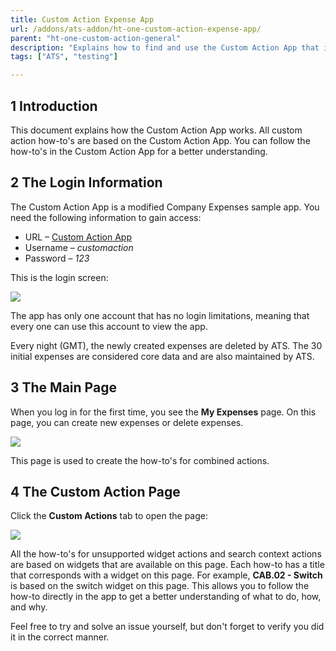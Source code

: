 ```yaml
---
title: Custom Action Expense App
url: /addons/ats-addon/ht-one-custom-action-expense-app/
parent: "ht-one-custom-action-general"
description: "Explains how to find and use the Custom Action App that is used in the how-to's."
tags: ["ATS", "testing"]

---
```


## 1 Introduction

This document explains how the Custom Action App works. All custom action how-to's are based on the Custom Action App. You can follow the how-to's in the Custom Action App for a better understanding.

## 2 The Login Information

The Custom Action App is a modified Company Expenses sample app. You need the following information to gain access:

* URL – [Custom Action App](https://customactionapp.mxapps.io)
* Username – *customaction*
* Password – *123*

This is the login screen:

![](/attachments/addons/ats-addon/ht/ht-one/ht-one-create-custom-actions/ht-one-custom-action-general/ht-one-cust-act-gen/ht-one-cust-act-exp-app/co-exp-login-screen.png)

The app has only one account that has no login limitations, meaning that every one can use this account to view the app.

Every night (GMT), the newly created expenses are deleted by ATS. The 30 initial expenses are considered core data and are also maintained by ATS.

## 3 The Main Page

When you log in for the first time, you see the **My Expenses** page. On this page, you can create new expenses or delete expenses.

![](/attachments/addons/ats-addon/ht/ht-one/ht-one-create-custom-actions/ht-one-custom-action-general/ht-one-cust-act-gen/ht-one-cust-act-exp-app/co-exp-my-exp.png)

This page is used to create the how-to's for combined actions.

## 4 The Custom Action Page

Click the **Custom Actions** tab to open the page:

![](/attachments/addons/ats-addon/ht/ht-one/ht-one-create-custom-actions/ht-one-custom-action-general/ht-one-cust-act-gen/ht-one-cust-act-exp-app/co-exp-cust-act-page.png)

All the how-to's for unsupported widget actions and search context actions are based on widgets that are available on this page. Each how-to has a title that corresponds with a widget on this page. For example, **CAB.02 - Switch** is based on the switch widget on this page. This allows you to follow the how-to directly in the app to get a better understanding of what to do, how, and why.

Feel free to try and solve an issue yourself, but don't forget to verify you did it in the correct manner.

